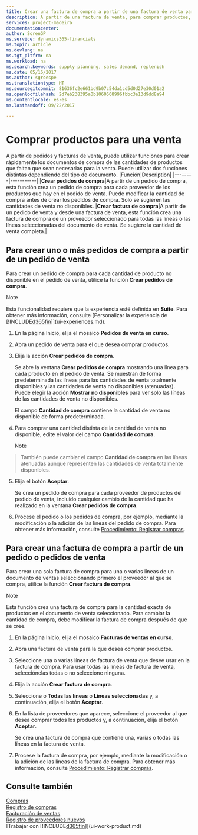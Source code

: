 ```yaml
---
title: Crear una factura de compra a partir de una factura de venta para comprar productos para una venta | Documentos de Microsoft
description: A partir de una factura de venta, para comprar productos, puede crear una factura de compra de un proveedor.
services: project-madeira
documentationcenter: 
author: SorenGP
ms.service: dynamics365-financials
ms.topic: article
ms.devlang: na
ms.tgt_pltfrm: na
ms.workload: na
ms.search.keywords: supply planning, sales demand, replenish
ms.date: 05/16/2017
ms.author: sgroespe
ms.translationtype: HT
ms.sourcegitcommit: 81636fc2e661bd9b07c54da1cd5d0d27e30d01a2
ms.openlocfilehash: 2d7eb238395a0b1060668996fbbc3e13d9dd8a94
ms.contentlocale: es-es
ms.lasthandoff: 09/22/2017

---
```

# <a name="how-to-purchase-items-for-a-sale"></a>Comprar productos para una venta
A partir de pedidos y facturas de venta, puede utilizar funciones para crear rápidamente los documentos de compra de las cantidades de productos que faltan que sean necesarias para la venta. Puede utilizar dos funciones distintas dependiendo del tipo de documento.
|Función|Description|
|--------|-----------|
|**Crear pedidos de compra**|A partir de un pedido de compra, esta función crea un pedido de compra para cada proveedor de los productos que hay en el pedido de venta. Puede modificar la cantidad de compra antes de crear los pedidos de compra. Solo se sugieren las cantidades de venta no disponibles.
|**Crear factura de compra**|A partir de un pedido de venta y desde una factura de venta, esta función crea una factura de compra de un proveedor seleccionado para todas las líneas o las líneas seleccionadas del documento de venta. Se sugiere la cantidad de venta completa.|

## <a name="to-create-one-or-more-purchase-orders-from-a-sales-order"></a>Para crear uno o más pedidos de compra a partir de un pedido de venta
Para crear un pedido de compra para cada cantidad de producto no disponible en el pedido de venta, utilice la función **Crear pedidos de compra**. 

> [!NOTE]  
>   Esta funcionalidad requiere que la experiencia esté definida en **Suite**. Para obtener más información, consulte [Personalizar la experiencia de [!INCLUDE[d365fin](includes/d365fin_md.md)]](ui-experiences.md).

1. En la página Inicio, elija el mosaico **Pedidos de venta en curso**.
2. Abra un pedido de venta para el que desea comprar productos.
3. Elija la acción **Crear pedidos de compra**.

    Se abre la ventana **Crear pedidos de compra** mostrando una línea para cada producto en el pedido de venta. Se muestran de forma predeterminada las líneas para las cantidades de venta totalmente disponibles y las cantidades de venta no disponibles (atenuadas). Puede elegir la acción **Mostrar no disponibles** para ver solo las líneas de las cantidades de venta no disponibles.

    El campo **Cantidad de compra** contiene la cantidad de venta no disponible de forma predeterminada.
4. Para comprar una cantidad distinta de la cantidad de venta no disponible, edite el valor del campo **Cantidad de compra**.

    > [!NOTE]  
>   También puede cambiar el campo **Cantidad de compra** en las líneas atenuadas aunque representen las cantidades de venta totalmente disponibles.
5. Elija el botón **Aceptar**. 
    
    Se crea un pedido de compra para cada proveedor de productos del pedido de venta, incluido cualquier cambio de la cantidad que ha realizado en la ventana **Crear pedidos de compra**.
7. Procese el pedido o los pedidos de compra, por ejemplo, mediante la modificación o la adición de las líneas del pedido de compra. Para obtener más información, consulte [Procedimiento: Registrar compras](purchasing-how-record-purchases.md).


## <a name="to-create-a-purchase-invoice-from-a-sales-order-or-sales-invoice"></a>Para crear una factura de compra a partir de un pedido o pedidos de venta
Para crear una sola factura de compra para una o varias líneas de un documento de ventas seleccionando primero el proveedor al que se compra, utilice la función **Crear factura de compra**. 

> [!NOTE]  
>   Esta función crea una factura de compra para la cantidad exacta de productos en el documento de venta seleccionado. Para cambiar la cantidad de compra, debe modificar la factura de compra después de que se cree.  

1. En la página Inicio, elija el mosaico **Facturas de ventas en curso**.
2. Abra una factura de venta para la que desea comprar productos.
3. Seleccione una o varias líneas de factura de venta que desee usar en la factura de compra. Para usar todas las líneas de factura de venta, selecciónelas todas o no seleccione ninguna.
4. Elija la acción **Crear factura de compra**.
5. Seleccione o **Todas las líneas** o **Líneas seleccionadas** y, a continuación, elija el botón **Aceptar**.  
6. En la lista de proveedores que aparece, seleccione el proveedor al que desea comprar todos los productos y, a continuación, elija el botón **Aceptar**.

    Se crea una factura de compra que contiene una, varias o todas las líneas en la factura de venta.
7. Procese la factura de compra, por ejemplo, mediante la modificación o la adición de las líneas de la factura de compra. Para obtener más información, consulte [Procedimiento: Registrar compras](purchasing-how-record-purchases.md).

## <a name="see-also"></a>Consulte también
[Compras](purchasing-manage-purchasing.md)  
[Registro de compras](purchasing-how-record-purchases.md)  
[Facturación de ventas](sales-how-invoice-sales.md)  
[Registro de proveedores nuevos](purchasing-how-register-new-vendors.md)  
[Trabajar con [!INCLUDE[d365fin](includes/d365fin_md.md)]](ui-work-product.md)

